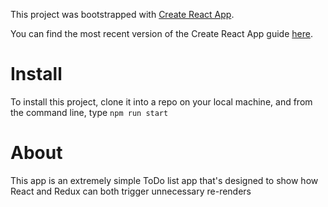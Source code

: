 This project was bootstrapped with [Create React App](https://github.com/facebookincubator/create-react-app).

You can find the most recent version of the Create React App guide [here](https://github.com/facebookincubator/create-react-app/blob/master/packages/react-scripts/template/README.md).

# Install

To install this project, clone it into a repo on your local machine, and from the command line, type
```npm run start ```

# About
This app is an extremely simple ToDo list app that's designed to show how React and Redux can both trigger unnecessary re-renders


